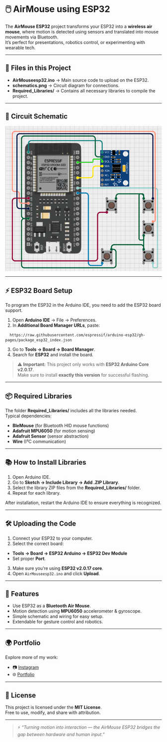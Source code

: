 # 🖱️ AirMouse using ESP32

The **AirMouse ESP32** project transforms your ESP32 into a **wireless air mouse**, where motion is detected using sensors and translated into mouse movements via Bluetooth.  
It’s perfect for presentations, robotics control, or experimenting with wearable tech.

---

## 📂 Files in this Project
- **AirMouseesp32.ino** → Main source code to upload on the ESP32.  
- **schematics.png** → Circuit diagram for connections.  
- **Required_Libraries/** → Contains all necessary libraries to compile the project.  

---

## 🔌 Circuit Schematic
<p align="center">
  <img src="./schematics.png" alt="AirMouse ESP32 Schematic" width="600">
</p>

---

## ⚡ ESP32 Board Setup

To program the ESP32 in the Arduino IDE, you need to add the ESP32 board support.  

1. Open **Arduino IDE** → File → Preferences.  
2. In **Additional Board Manager URLs**, paste:  

 ```text
   https://raw.githubusercontent.com/espressif/arduino-esp32/gh-pages/package_esp32_index.json
```

3. Go to **Tools → Board → Board Manager**.  
4. Search for **ESP32** and install the board.  

> ⚠️ **Important:** This project only works with **ESP32 Arduino Core v2.0.17**.  
Make sure to install **exactly this version** for successful flashing.  

---

## 📦 Required Libraries

The folder **Required_Libraries/** includes all the libraries needed.  
Typical dependencies:  

- **BleMouse** (for Bluetooth HID mouse functions)  
- **Adafruit MPU6050** (for motion sensing)  
- **Adafruit Sensor** (sensor abstraction)  
- **Wire** (I²C communication)  

---

## 📚 How to Install Libraries

1. Open Arduino IDE.  
2. Go to **Sketch → Include Library → Add .ZIP Library**.  
3. Select the library ZIP files from the **Required_Libraries/** folder.  
4. Repeat for each library.  

After installation, restart the Arduino IDE to ensure everything is recognized.  

---

## 🛠️ Uploading the Code

1. Connect your ESP32 to your computer.  
2. Select the correct board:  
- **Tools → Board → ESP32 Arduino → ESP32 Dev Module**  
- Set proper **Port**.  
3. Make sure you’re using **ESP32 v2.0.17 core**.  
4. Open `AirMouseesp32.ino` and click **Upload**.  

---

## 🎯 Features
- Use ESP32 as a **Bluetooth Air Mouse**.  
- Motion detection using **MPU6050** accelerometer & gyroscope.  
- Simple schematic and wiring for easy setup.  
- Extendable for gesture control and robotics.  

---

## 🌍 Portfolio
Explore more of my work:  
- 📷 [Instagram](https://instagram.com/realmagix_)  
- 🌐 [Portfolio](https://technomaxxa.github.io)  

---

## 📜 License
This project is licensed under the **MIT License**.  
Free to use, modify, and share with attribution.  

---

> ⚡ *“Turning motion into interaction — the AirMouse ESP32 bridges the gap between hardware and human input.”*



